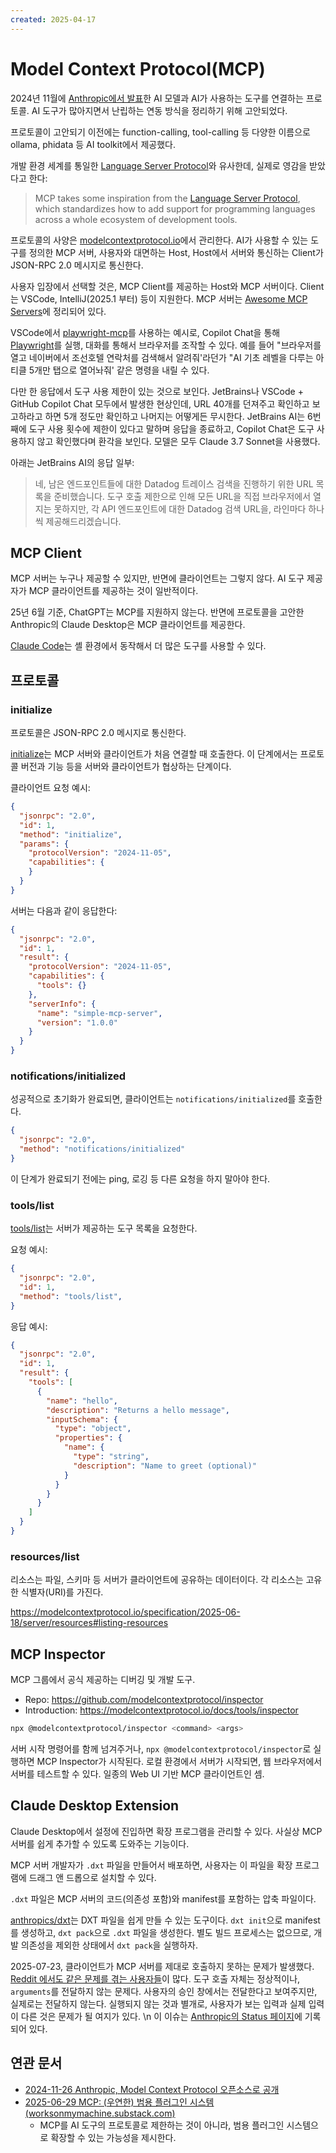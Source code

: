 ```yaml
---
created: 2025-04-17
---
```

# Model Context Protocol(MCP)

2024년 11월에 [Anthropic에서 발표](https://www.anthropic.com/news/model-context-protocol)한 AI 모델과 AI가 사용하는 도구를 연결하는 프로토콜.
AI 도구가 많아지면서 난립하는 연동 방식을 정리하기 위해 고안되었다.

프로토콜이 고안되기 이전에는 function-calling, tool-calling 등 다양한 이름으로 ollama, phidata 등 AI toolkit에서 제공했다.

개발 환경 세계를 통일한 [Language Server Protocol](/docs/wiki/language-server-protocol.md)와 유사한데,
실제로 영감을 받았다고 한다:

> MCP takes some inspiration from the [Language Server Protocol](https://microsoft.github.io/language-server-protocol/), which standardizes how to add support for programming languages across a whole ecosystem of development tools.

프로토콜의 사양은 [modelcontextprotocol.io](https://modelcontextprotocol.io/specification)에서 관리한다.
AI가 사용할 수 있는 도구를 정의한 MCP 서버, 사용자와 대면하는 Host, Host에서 서버와 통신하는 Client가 JSON-RPC 2.0 메시지로 통신한다.

사용자 입장에서 선택할 것은, MCP Client를 제공하는 Host와 MCP 서버이다.
Client는 VSCode, IntelliJ(2025.1 부터) 등이 지원한다.
MCP 서버는 [Awesome MCP Servers](https://github.com/punkpeye/awesome-mcp-servers)에 정리되어 있다.

VSCode에서 [playwright-mcp](/docs/wiki/playwright.md#playwright-mcp)를 사용하는 예시로,
Copilot Chat을 통해 [Playwright](/docs/wiki/playwright.md)를 실행, 대화를 통해서 브라우저를 조작할 수 있다.
예를 들어 "브라우저를 열고 네이버에서 조선호텔 연락처를 검색해서 알려줘'라던가 "AI 기초 레벨을 다루는 아티클 5개만 탭으로 열어놔줘' 같은 명령을 내릴 수 있다.

다만 한 응답에서 도구 사용 제한이 있는 것으로 보인다. JetBrains나 VSCode + GitHub Copilot Chat 모두에서 발생한 현상인데,
URL 40개를 던져주고 확인하고 보고하라고 하면 5개 정도만 확인하고 나머지는 어떻게든 무시한다.
JetBrains AI는 6번째에 도구 사용 횟수에 제한이 있다고 말하며 응답을 종료하고, Copilot Chat은 도구 사용하지 않고 확인했다며 환각을 보인다.
모델은 모두 Claude 3.7 Sonnet을 사용했다.

아래는 JetBrains AI의 응답 일부:

> 네, 남은 엔드포인트들에 대한 Datadog 트레이스 검색을 진행하기 위한 URL 목록을 준비했습니다. 도구 호출 제한으로 인해 모든 URL을 직접 브라우저에서 열지는 못하지만, 각 API 엔드포인트에 대한 Datadog 검색 URL을, 라인마다 하나씩 제공해드리겠습니다.

## MCP Client

MCP 서버는 누구나 제공할 수 있지만, 반면에 클라이언트는 그렇지 않다.
AI 도구 제공자가 MCP 클라이언트를 제공하는 것이 일반적이다.

25년 6월 기준, ChatGPT는 MCP를 지원하지 않는다.
반면에 프로토콜을 고안한 Anthropic의 Claude Desktop은 MCP 클라이언트를 제공한다.

[Claude Code](#claude-code)는 셸 환경에서 동작해서 더 많은 도구를 사용할 수 있다.

## 프로토콜

### initialize

프로토콜은 JSON-RPC 2.0 메시지로 통신한다.

[initialize](https://modelcontextprotocol.io/specification/2025-06-18/basic/lifecycle#initialization)는 MCP 서버와 클라이언트가 처음 연결할 때 호출한다.
이 단계에서는 프로토콜 버전과 기능 등을 서버와 클라이언트가 협상하는 단계이다.

클라이언트 요청 예시:

```json
{
  "jsonrpc": "2.0",
  "id": 1,
  "method": "initialize",
  "params": {
    "protocolVersion": "2024-11-05",
    "capabilities": {
    }
  }
}
```

서버는 다음과 같이 응답한다:

```json
{
  "jsonrpc": "2.0",
  "id": 1,
  "result": {
    "protocolVersion": "2024-11-05",
    "capabilities": {
      "tools": {}
    },
    "serverInfo": {
      "name": "simple-mcp-server",
      "version": "1.0.0"
    }
  }
}
```

### notifications/initialized

성공적으로 초기화가 완료되면, 클라이언트는 `notifications/initialized`를 호출한다.

```json
{
  "jsonrpc": "2.0",
  "method": "notifications/initialized"
}
```

이 단계가 완료되기 전에는 ping, 로깅 등 다른 요청을 하지 말아야 한다.

### tools/list

[tools/list](https://modelcontextprotocol.io/specification/2025-06-18/server/tools#protocol-messages)는 서버가 제공하는 도구 목록을 요청한다.

요청 예시:

```json
{
  "jsonrpc": "2.0",
  "id": 1,
  "method": "tools/list",
}
```

응답 예시:

```json
{
  "jsonrpc": "2.0",
  "id": 1,
  "result": {
    "tools": [
      {
        "name": "hello",
        "description": "Returns a hello message",
        "inputSchema": {
          "type": "object",
          "properties": {
            "name": {
              "type": "string",
              "description": "Name to greet (optional)"
            }
          }
        }
      }
    ]
  }
}
```

### resources/list

리소스는 파일, 스키마 등 서버가 클라이언트에 공유하는 데이터이다.
각 리소스는 고유한 식별자(URI)를 가진다.

https://modelcontextprotocol.io/specification/2025-06-18/server/resources#listing-resources

## MCP Inspector

MCP 그룹에서 공식 제공하는 디버깅 및 개발 도구.

- Repo: https://github.com/modelcontextprotocol/inspector
- Introduction: https://modelcontextprotocol.io/docs/tools/inspector

```bash
npx @modelcontextprotocol/inspector <command> <args>
```

서버 시작 명령어를 함께 넘겨주거나, `npx @modelcontextprotocol/inspector`로 실행하면 MCP Inspector가 시작된다.
로컬 환경에서 서버가 시작되면, 웹 브라우저에서 서버를 테스트할 수 있다. 일종의 Web UI 기반 MCP 클라이언트인 셈.

## Claude Desktop Extension

Claude Desktop에서 설정에 진입하면 확장 프로그램을 관리할 수 있다.
사실상 MCP 서버를 쉽게 추가할 수 있도록 도와주는 기능이다.

MCP 서버 개발자가 `.dxt` 파일을 만들어서 배포하면, 사용자는 이 파일을 확장 프로그램에 드래그 앤 드롭으로 설치할 수 있다.

`.dxt` 파일은 MCP 서버의 코드(의존성 포함)와 manifest를 포함하는 압축 파일이다.

[anthropics/dxt](https://github.com/anthropics/dxt)는 DXT 파일을 쉽게 만들 수 있는 도구이다.
`dxt init`으로 manifest를 생성하고, `dxt pack`으로 `.dxt` 파일을 생성한다.
별도 빌드 프로세스는 없으므로, 개발 의존성을 제외한 상태에서 `dxt pack`을 실행하자.

2025-07-23, 클라이언트가 MCP 서버를 제대로 호출하지 못하는 문제가 발생했다.
[Reddit 에서도 같은 문제를 겪는 사용자들](https://www.reddit.com/r/ClaudeAI/comments/1m6zckh/local_mcp_servers_just_stopped_working/)이 많다.
도구 호출 자체는 정상적이나, `arguments`를 전달하지 않는 문제다. 사용자의 승인 창에서는 전달한다고 보여주지만, 실제로는 전달하지 않는다.
실행되지 않는 것과 별개로, 사용자가 보는 입력과 실제 입력이 다른 것은 문제가 될 여지가 있다. \n
이 이슈는 [Anthropic의 Status 페이지](https://status.anthropic.com/incidents/1874wdtlmhwt)에 기록되어 있다.

## 연관 문서

- [2024-11-26 Anthropic, Model Context Protocol 오픈소스로 공개](https://news.hada.io/topic?id=17951)
- [2025-06-29 MCP: (우연한) 범용 플러그인 시스템 (worksonmymachine.substack.com)](https://news.hada.io/topic?id=21706)
    - MCP를 AI 도구의 프로토콜로 제한하는 것이 아니라, 범용 플러그인 시스템으로 확장할 수 있는 가능성을 제시한다.

